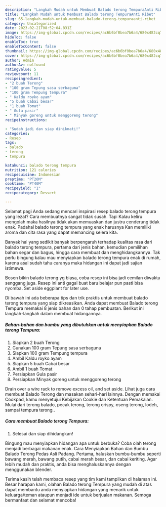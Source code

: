 ```yaml
---
description: "Langkah Mudah untuk Membuat Balado terong TempuraAnti Ribet"
title: "Langkah Mudah untuk Membuat Balado terong TempuraAnti Ribet"
slug: 65-langkah-mudah-untuk-membuat-balado-terong-tempuraanti-ribet
category: Uncategorized
date: 2023-02-21T08:52:04.831Z
image: https://img-global.cpcdn.com/recipes/ac6b6bf0bea7b6a4/680x482cq70/balado-terong-tempura-foto-resep-utama.jpg
hideToc: false
enableToc: true
enableTocContent: false
thumbnail: https://img-global.cpcdn.com/recipes/ac6b6bf0bea7b6a4/680x482cq70/balado-terong-tempura-foto-resep-utama.jpg
cover: https://img-global.cpcdn.com/recipes/ac6b6bf0bea7b6a4/680x482cq70/balado-terong-tempura-foto-resep-utama.jpg
author: Admin
authorAv: notfound
ratingvalue: 5
reviewcount: 11
recipeingredient:
- "2 buah Terong"
- "100 gram Tepung sasa serbaguna"
- "100 gram Tempung tempura"
- " Kaldu royko ayam"
- "5 buah Cabai besar"
- "1 buah Tomat"
- " Gula pasir"
- " Minyak goreng untuk menggoreng terong"
recipeinstructions:

- "Sudah jadi dan siap dinikmati!"
categories:
- Resep
tags:
- balado
- terong
- tempura

katakunci: balado terong tempura 
nutrition: 121 calories
recipecuisine: Indonesian
preptime: "PT20M"
cooktime: "PT40M"
recipeyield: "1"
recipecategory: Dessert

---
```



Selamat pagi Anda sedang mencari inspirasi resep balado terong tempura yang lezat? Cara membuatnya sangat tidak susah. Tapi Kalau keliru mengolah maka hasilnya tidak akan memuaskan dan justru cenderung tidak enak. Padahal balado terong tempura yang enak harusnya Kan memiliki aroma dan cita rasa yang dapat memancing selera kita.


Banyak hal yang sedikit banyak berpengaruh terhadap kualitas rasa dari balado terong tempura, pertama dari jenis bahan, kemudian pemilihan bahan segar dan bagus, hingga cara membuat dan menghidangkannya. Tak perlu bingung kalau mau menyiapkan balado terong tempura enak di rumah, karena asal sudah tahu caranya maka hidangan ini dapat jadi sajian istimewa.

Bosen bikin balado terong yg biasa, coba resep ini bisa jadi cemilan diwaktu senggang juga. Resep ini anti gagal buat baru belajar pun pasti bisa nyomba. Set aside eggplant for later use.


Di bawah ini ada beberapa tips dan trik praktis untuk membuat balado terong tempura yang siap dikreasikan. Anda dapat membuat Balado terong Tempura memakai 8 jenis bahan dan 0 tahap pembuatan. Berikut ini langkah-langkah dalam membuat hidangannya.

<!--inarticleads1-->

##### Bahan-bahan dan bumbu yang dibutuhkan untuk menyiapkan Balado terong Tempura:

1. Siapkan 2 buah Terong
1. Gunakan 100 gram Tepung sasa serbaguna
1. Siapkan 100 gram Tempung tempura
1. Ambil  Kaldu royko ayam
1. Siapkan 5 buah Cabai besar
1. Ambil 1 buah Tomat
1. Persiapkan  Gula pasir
1. Persiapkan  Minyak goreng untuk menggoreng terong


Drain over a wire rack to remove excess oil, and set aside. Lihat juga cara membuat Balado Terong dan masakan sehari-hari lainnya. Dengan memakai Cookpad, kamu menyetujui Kebijakan Cookie dan Ketentuan Pemakaian. Mulai dari terong balado, pecak terong, terong crispy, oseng terong, lodeh, sampai tempura terong.. 

<!--inarticleads2-->

##### Cara membuat Balado terong Tempura:


1. Selesai dan siap dihidangkan!

Bingung mau menyiapkan hidangan apa untuk berbuka? Coba olah terong menjadi berbagai makanan enak. Cara Menyiapkan Bahan dan Bumbu Balado Terong Pedas Asli Padang. Pertama, haluskan bumbu-bumbu seperti bawang merah, bawang putih, cabai merah besar, dan cabai keriting. Agar lebih mudah dan praktis, anda bisa menghaluskannya dengan menggunakan blender. 

Terima kasih telah membaca resep yang tim kami tampilkan di halaman ini. Besar harapan kami, olahan Balado terong Tempura yang mudah di atas dapat membantu anda menyiapkan hidangan yang menarik untuk keluarga/teman ataupun menjadi ide untuk berjualan makanan. Semoga bermanfaat dan selamat mencoba!
